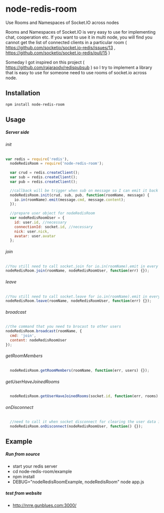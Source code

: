 # node-redis-room
Use Rooms and Namespaces of Socket.IO across nodes

Rooms and Namespaces of Socket.IO is very easy to use for implementing chat, cooperation etc. 
If you want to use it in multi node, you will find you cannot get the list of connected clients in a particular room ( https://github.com/socketio/socket.io-redis/issues/13 , https://github.com/socketio/socket.io-redis/pull/15 )

Someday I got inspired on this project ( https://github.com/rajaraodv/redispubsub ) so I try to implement a library that is easy to use for someone need to use rooms of socket.io across node.

## Installation

```bash
npm install node-redis-room
```

## Usage

##### Server side #####


###### init ######
```javascript
var redis = require('redis'),
  nodeRedisRoom = require('node-redis-room');
  
  var crud = redis.createClient();
  var sub = redis.createClient();
  var pub = redis.createClient();

  //callback will be trigger when sub on message so I can emit it back at every node
  nodeRedisRoom.init(crud, sub, pub, function(roomName, message) {
    io.in(roomName).emit(message.cmd, message.content);
  });
  
  //prepare user object for nodeRedisRoom
  var nodeRedisRoomUser = {
    id: user.id, //necessary
    connectionId: socket.id, //necessary
    nick: user.nick,
    avatar: user.avatar
  };  
```

###### join ######
```javascript
//You still need to call socket.join for io.in(roomName).emit in every node. You can see the usage in the example
nodeRedisRoom.join(roomName, nodeRedisRoomUser, function(err) {});
```

###### leave ######
```javascript
//You still need to call socket.leave for io.in(roomName).emit in every node. You can see the usage in the example
nodeRedisRoom.leave(roomName, nodeRedisRoomUser, function(err) {});
```

###### broadcast ######
```javascript
//the command that you need to brocast to other users
nodeRedisRoom.broadcast(roomName, {
  cmd: 'join',
  content: nodeRedisRoomUser
});
```

###### getRoomMembers ######
```javascript
  nodeRedisRoom.getRoomMembers(roomName, function(err, users) {});
```

###### getUserHaveJoinedRooms ######
```javascript
  nodeRedisRoom.getUserHaveJoinedRooms(socket.id, function(err, rooms) {});
```

###### onDisconnect ######
```javascript
  //need to call it when socket disconnect for clearing the user data in redis
  nodeRedisRoom.onDisconnect(nodeRedisRoomUser, function() {});
```

## Example
##### Run from source #####
* start your redis server
* cd node-redis-room/example
* npm install
* DEBUG="nodeRedisRoomExample, nodeRedisRoom" node app.js
##### test from website #####
* http://nrre.gunblues.com:3000/
